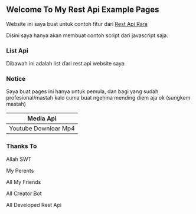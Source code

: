 ## Welcome To My Rest Api Example Pages

Website ini saya buat untuk contoh fitur dari [Rest Api Rara](https://ramra.herokuapp.com)

Disini saya hanya akan membuat contoh script dari javascript saja.

### List Api

Dibawah ini adalah list ďari rest api website saya

### Notice

Saya buat pages ini hanya untuk pemula, dan bagi yang sudah profesional/mastah kalo cuma buat ngehina mending diem aja ok (sungkem mastah)

Media Api |
------------ |
Youtube Downloar Mp4 | [Example](https://github.com/api-ramra/api-ramra.github.io/tree/main/media_api)

### Thanks To

Allah SWT

My Perents

All My Friends

All Creator Bot

All Developed Rest Api
